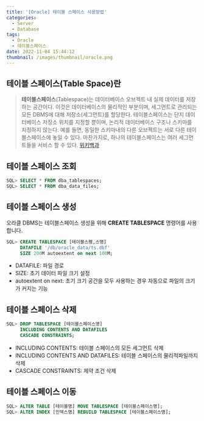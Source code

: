```yaml
---
title: '[Oracle] 테이블 스페이스 사용방법'
categories:
  - Server
  - Database
tags:
  - Oracle
  - 테이블스페이스
date: 2022-11-04 15:44:12
thumbnail: /images/thumbnail/oracle.png
---
```


## 테이블 스페이스(Table Space)란

> **테이블스페이스**(Tablespace)는 데이터베이스 오브젝트 내 실제 데이터를 저장하는 공간이다. 이것은 데이터베이스의 물리적인 부분이며, 세그먼트로 관리되는 모든 DBMS에 대해 저장소(세그먼트)를 할당한다.
> 테이블스페이스는 단지 데이터베이스 저장소 위치를 지정할 뿐이며, 논리적 데이터베이스 구조나 스키마를 지정하지 않는다. 예를 들면, 동일한 스키마내의 다른 오브젝트는 서로 다른 테이블스페이스에 놓일 수 있다. 마찬가지로, 하나의 테이블스페이스는 여러 세그먼트들을 서비스 할 수 있다.
> [위키백과](https://ko.wikipedia.org/wiki/%ED%85%8C%EC%9D%B4%EB%B8%94%EC%8A%A4%ED%8E%98%EC%9D%B4%EC%8A%A4)

## 테이블 스페이스 조회

```sql
SQL> SELECT * FROM dba_tablespaces;
SQL> SELECT * FROM dba_data_files;
```

## 테이블 스페이스 생성

오라클 DBMS는 테이블스페이스 생성을 위해 **CREATE TABLESPACE** 명령어를 사용합니다.

```sql
SQL> CREATE TABLESPACE [테이블스펭,스명]
     DATAFILE '/db/oracle_data/ts.dbf'
     SIZE 200M autoextent on next 100M;
```

- DATAFILE: 파일 경로
- SIZE: 초기 데이터 파일 크기 설정
- autoextent on next: 초기 크기 공간을 모두 사용하는 경우 자동으로 파일의 크기가 커지는 기능

## 테이블 스페이스 삭제

```sql
SQL> DROP TABLESPACE [테이블스페이스명]
     INCLUDING CONTENTS AND DATAFILES
     CASCADE CONSTRAINTS;
```

- INCLUDING CONTENTS: 테이블 스페이스의 모든 세그먼트 삭제
- INCLUDING CONTENTS AND DATAFILES: 테이블 스페이스의 물리적파일까지 삭제
- CASCADE CONSTRAINTS: 제약 조건 삭제

## 테이블 스페이스 이동

```sql
SQL> ALTER TABLE [테이블명] MOVE TABLESPACE [테이블스페이스명];
SQL> ALTER INDEX [인덱스명] REBUILD TABLESPACE [테이블스페이스명];
```

